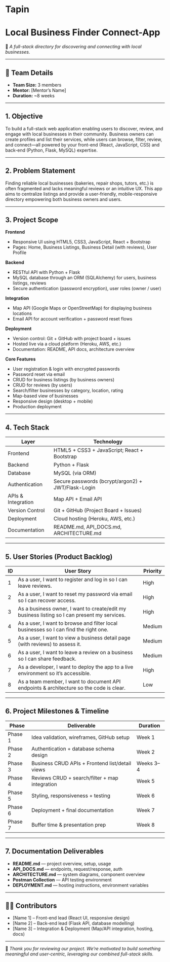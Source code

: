 # Tapin
# Local Business Finder Connect-App  

🎯 *A full-stack directory for discovering and connecting with local businesses.*  

---

## 🧍 Team Details  
- **Team Size:** 3 members  
- **Mentor:** [Mentor’s Name]  
- **Duration:** ~8 weeks  

---

## 1. Objective  
To build a full-stack web application enabling users to discover, review, and engage with local businesses in their community. Business owners can create profiles and list their services, while users can browse, filter, review, and connect—all powered by your front-end (React, JavaScript, CSS) and back-end (Python, Flask, MySQL) expertise.

---

## 2. Problem Statement  
Finding reliable local businesses (bakeries, repair shops, tutors, etc.) is often fragmented and lacks meaningful reviews or an intuitive UX. This app aims to centralize listings and provide a user-friendly, mobile-responsive directory empowering both business owners and users.

---

## 3. Project Scope  

**Frontend**  
- Responsive UI using HTML5, CSS3, JavaScript, React + Bootstrap  
- Pages: Home, Business Listings, Business Detail (with reviews), User Profile  

**Backend**  
- RESTful API with Python + Flask  
- MySQL database through an ORM (SQLAlchemy) for users, business listings, reviews  
- Secure authentication (password encryption), user roles (owner / user)  

**Integration**  
- Map API (Google Maps or OpenStreetMap) for displaying business locations  
- Email API for account verification + password reset flows  

**Deployment**  
- Version control: Git + GitHub with project board + issues  
- Hosted live via a cloud platform (Heroku, AWS, etc.)  
- Documentation: README, API docs, architecture overview  

**Core Features**  
- User registration & login with encrypted passwords  
- Password reset via email  
- CRUD for business listings (by business owners)  
- CRUD for reviews (by users)  
- Search/filter businesses by category, location, rating  
- Map-based view of businesses  
- Responsive design (desktop + mobile)  
- Production deployment  

---

## 4. Tech Stack  
| Layer             | Technology                                           |
|-------------------|------------------------------------------------------|
| Frontend          | HTML5 + CSS3 + JavaScript; React + Bootstrap        |
| Backend           | Python + Flask                                      |
| Database          | MySQL (via ORM)                                     |
| Authentication    | Secure passwords (bcrypt/argon2) + JWT/Flask-Login   |
| APIs & Integration| Map API + Email API                                  |
| Version Control   | Git + GitHub (Project Board + Issues)                |
| Deployment        | Cloud hosting (Heroku, AWS, etc.)                   |
| Documentation     | README.md, API_DOCS.md, ARCHITECTURE.md             |

---

## 5. User Stories (Product Backlog)  
| ID | User Story                                                                 | Priority |
|----|---------------------------------------------------------------------------|----------|
| 1  | As a user, I want to register and log in so I can leave reviews.          | High     |
| 2  | As a user, I want to reset my password via email so I can recover access. | High     |
| 3  | As a business owner, I want to create/edit my business listing so I can present my services. | High |
| 4  | As a user, I want to browse and filter local businesses so I can find the right one. | Medium   |
| 5  | As a user, I want to view a business detail page (with reviews) to assess it. | Medium   |
| 6  | As a user, I want to leave a review on a business so I can share feedback. | Medium   |
| 7  | As a developer, I want to deploy the app to a live environment so it’s accessible. | High     |
| 8  | As a team member, I want to document API endpoints & architecture so the code is clear. | Low      |

---

## 6. Project Milestones & Timeline  
| Phase   | Deliverable                                     | Duration   |
|---------|-------------------------------------------------|------------|
| Phase 1 | Idea validation, wireframes, GitHub setup       | Week 1     |
| Phase 2 | Authentication + database schema design         | Week 2     |
| Phase 3 | Business CRUD APIs + Frontend list/detail views | Weeks 3–4  |
| Phase 4 | Reviews CRUD + search/filter + map integration  | Week 5     |
| Phase 5 | Styling, responsiveness + testing                | Week 6     |
| Phase 6 | Deployment + final documentation                 | Week 7     |
| Phase 7 | Buffer time & presentation prep                  | Week 8     |

---

## 7. Documentation Deliverables  
- **README.md** — project overview, setup, usage  
- **API_DOCS.md** — endpoints, request/response, auth  
- **ARCHITECTURE.md** — system diagrams, component overview  
- **Postman Collection** — API testing environment  
- **DEPLOYMENT.md** — hosting instructions, environment variables  

---

## 🧑‍💻 Contributors  
- [Name 1] – Front-end lead (React UI, responsive design)  
- [Name 2] – Back-end lead (Flask API, database modelling)  
- [Name 3] – Integration & Deployment (Map/API integration, hosting, docs)  

---

💬 *Thank you for reviewing our project. We’re motivated to build something meaningful and user-centric, leveraging our combined full-stack skills.*  
